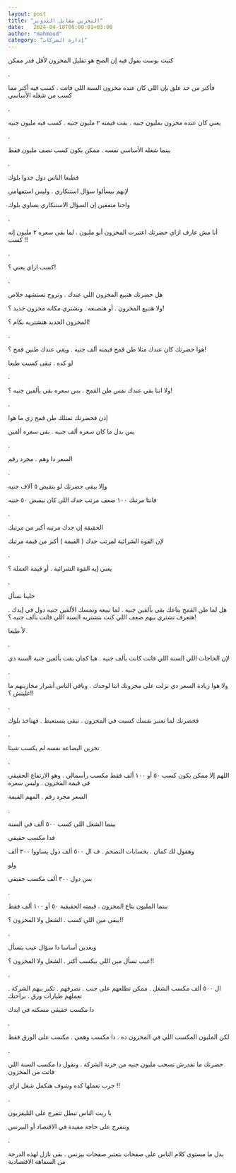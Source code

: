 ```yaml
---
layout: post
title: "التخزين مقابل التدوير"
date:   2024-04-10T00:00:01+03:00
author: "mahmoud"
category: "إدارة الشركات"
---
```



كتبت بوست بقول فيه إن الصح هو تقليل المخزون لأقل قدر
ممكن

.

فأكتر من حد علق بإن اللي كان عنده مخزون السنة اللي فاتت
. كسب فيه أكتر مما كسب من شغله الأساسي

.

يعني كان عنده مخزون بمليون جنيه . بقت قيمته ٢ مليون جنيه
. كسب فيه مليون جنيه

.

بينما شغله الأساسي نفسه . ممكن يكون كسب نصف مليون
فقط

.

فطبعا الناس دول خدوا بلوك

لإنهم بيسألوا سؤال استنكاري . وليس استفهامي

واحنا متفقين إن السؤال الاستنكاري يساوي بلوك

.

أنا مش عارف ازاي حضرتك اعتبرت المخزون أبو مليون . لما
بقى سعره ٢ مليون إنه كسب !!

.

كسب ازاي يعني ؟!

.

هل حضرتك هتبيع المخزون اللي عندك . وتروح تستشهد
خلاص

ولا هتبيع المخزون . أو هتصنعه . وتشتري مكانه مخزون جديد
؟!

المخزون الجديد هتشتريه بكام ؟!

.

هوا حضرتك كان عندك مثلا طن قمح قيمته ألف جنيه . وبقى
عندك طنين قمح ؟!

لو كده . تبقى كسبت طبعا

.

ولا انتا بقى عندك نفس طن القمح . بس سعره بقى بألفين جنيه
؟!

.

إذن فحضرتك تمتلك طن قمح زي ما هوا

بس بدل ما كان سعره ألف جنيه . بقى سعره ألفين

.

السعر دا وهم . مجرد رقم

.

وإلا يبقى حضرتك لو بتقبض ٥ آلاف جنيه

فانتا مرتبك ١٠٠ ضعف مرتب جدك اللي كان بيقبض ٥٠
جنيه

.

الحقيقة إن جدك مرتبه أكبر من مرتبك

لإن القوة الشرائية لمرتب جدك ( القيمة ) أكبر من قيمة
مرتبك

.

يعني إيه القوة الشرائية . أو قيمة العملة ؟

.

خلينا نسأل

هل لما طن القمح بتاعك بقى بألفين جنيه . لما تبيعه وتمسك
الألفين جنيه دول في إيدك . هتعرف تشتري بيهم ضعف اللي كنت بتشتريه السنة
اللي فاتت بألف جنيه ؟!

لأ طبعا

.

لإن الحاجات اللي السنة اللي فاتت كانت بألف جنيه . هيا
كمان بقت بألفين جنيه السنة دي

.

ولا هوا زيادة السعر دي نزلت على مخزونك انتا لوحدك .
وباقي الناس أشرار مخازينهم ما غليتش ؟!!

.

فحضرتك لما تعتبر نفسك كسبت في المخزون . تبقى بتستعبط .
فهتاخد بلوك

.

تخزين البضاعة نفسه لم يكسب شيئا

.

اللهم إلا ممكن يكون كسب ٥٠ أو ١٠٠ ألف فقط مكسب رأسمالي .
وهو الارتفاع الحقيقي في قيمة المخزون . وليس سعره

السعر مجرد رقم . المهم القيمة

.

بينما الشغل اللي كسب ٥٠٠ ألف في السنة

فدا مكسب حقيقي

وهقول لك كمان . بحسابات التضخم . ف ال ٥٠٠ ألف دول يساووا
٣٠٠ ألف

ولو

بس دول ٣٠٠ ألف مكسب حقيقي

.

بينما المليون بتاع المخزون . قيمته الحقيقية ٥٠ أو ١٠٠
ألف فقط

يبقى مين اللي كسب . الشغل ولا المخزون ؟!!

.

وبعدين أساسا دا سؤال عيب يتسأل

عيب تسأل مين اللي بيكسب أكتر . الشغل ولا المخزون
؟!!

.

ال ٥٠٠ ألف مكسب الشغل . ممكن تطلعهم على جنب . تصرفهم .
تكبر بيهم الشركة . تعملهم طيارات ورق . براحتك

دا مكسب حقيقي مسكته في ايدك

.

لكن المليون المكسب اللي في المخزون ده . دا مكسب وهمي .
مكسب على الورق فقط

.

حضرتك ما تقدرش تسحب مليون جنيه من خزنة الشركة . وتقول دا
مكسب السنة اللي فاتت من المخزون

جرب تعملها كده وشوف هتكمل شغل ازاي !!

.

يا ريت الناس تبطل تتفرج على التليفزيون

وتتفرج على حاجة مفيدة في الاقتصاد أو البيزنس

.

بدل ما مستوى كلام الناس على صفحات بتعتبر صفحات بيزنس .
بقى نازل لهذه الدرجة من السفاهة الاقتصادية
